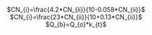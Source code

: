 <div align="center"> 
$CN_{i}=\frac{4.2*CN_{ii}}{10-0.058*CN_{ii}}$ 
</div>

<div align="center"> 
$CN_{i}=\frac{23*CN_{ii}}{10+0.13*CN_{ii}}$ 
</div>



<div align="center"> 
$Q_{b}=Q_{o}*k_{t}$ 
</div>